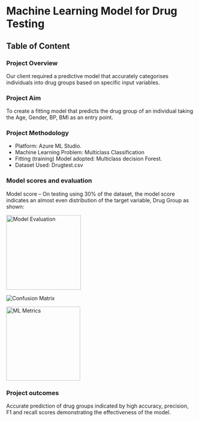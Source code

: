 # Machine Learning Model for Drug Testing

## Table of Content

### Project Overview

Our client required a predictive model that accurately categorises individuals into drug groups based on specific input variables. 

### Project Aim
To create a fitting model that predicts the drug group of an individual taking the Age, Gender, BP, BMI as an entry point.

### Project Methodology
- Platform: Azure ML Studio.
- Machine Learning Problem: Multiclass Classification
- Fitting (training) Model adopted: Multiclass decision Forest.
- Dataset Used: Drugtest.csv

### Model scores and evaluation

Model score – On testing using 30% of the dataset, the model score indicates an almost even distribution of the target variable, Drug Group as shown:

<img width="199" alt="Model Evaluation" src="https://github.com/eyowhite/Model-for-Drug-Testing/assets/151957176/917ea8f0-2d2f-48c6-9410-39167d9a316b">

![Confusion Matrix](https://github.com/eyowhite/Model-for-Drug-Testing/assets/151957176/44abfc5a-49ef-428d-9346-de3dd01baee4)

<img width="197" alt="ML Metrics" src="https://github.com/eyowhite/Model-for-Drug-Testing/assets/151957176/be057209-b84b-4aa4-902a-8794e5e7b309">

### Project outcomes
Accurate prediction of drug groups indicated by high accuracy, precision, F1 and recall scores demonstrating the effectiveness of the model.




